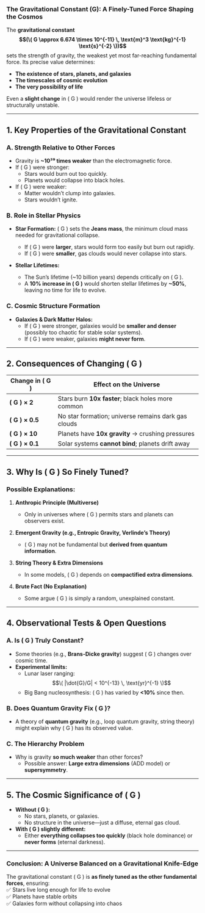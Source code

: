 ### **The Gravitational Constant (G): A Finely-Tuned Force Shaping the Cosmos**  

The **gravitational constant $$(\( G \approx 6.674 \times 10^{-11} \, \text{m}^3 \text{kg}^{-1} \text{s}^{-2} \))$$** sets the strength of gravity, the weakest yet most far-reaching fundamental force. Its precise value determines:  
- **The existence of stars, planets, and galaxies**  
- **The timescales of cosmic evolution**  
- **The very possibility of life**  

Even a **slight change** in \( G \) would render the universe lifeless or structurally unstable.  

---

## **1. Key Properties of the Gravitational Constant**  
### **A. Strength Relative to Other Forces**  
- Gravity is **~10³⁹ times weaker** than the electromagnetic force.  
- If \( G \) were stronger:  
  - Stars would burn out too quickly.  
  - Planets would collapse into black holes.  
- If \( G \) were weaker:  
  - Matter wouldn’t clump into galaxies.  
  - Stars wouldn’t ignite.  

### **B. Role in Stellar Physics**  
- **Star Formation:** \( G \) sets the **Jeans mass**, the minimum cloud mass needed for gravitational collapse.  
  - If \( G \) were **larger**, stars would form too easily but burn out rapidly.  
  - If \( G \) were **smaller**, gas clouds would never collapse into stars.  

- **Stellar Lifetimes:**  
  - The Sun’s lifetime (~10 billion years) depends critically on \( G \).  
  - A **10% increase in \( G \)** would shorten stellar lifetimes by **~50%**, leaving no time for life to evolve.  

### **C. Cosmic Structure Formation**  
- **Galaxies & Dark Matter Halos:**  
  - If \( G \) were stronger, galaxies would be **smaller and denser** (possibly too chaotic for stable solar systems).  
  - If \( G \) were weaker, galaxies **might never form**.  

---

## **2. Consequences of Changing \( G \)**  
| **Change in \( G \)** | **Effect on the Universe** |  
|----------------------|--------------------------|  
| **\( G \) × 2** | Stars burn **10x faster**; black holes more common |  
| **\( G \) × 0.5** | No star formation; universe remains dark gas clouds |  
| **\( G \) × 10** | Planets have **10x gravity** → crushing pressures |  
| **\( G \) × 0.1** | Solar systems **cannot bind**; planets drift away |  

---

## **3. Why Is \( G \) So Finely Tuned?**  
### **Possible Explanations:**  
1. **Anthropic Principle (Multiverse)**  
   - Only in universes where \( G \) permits stars and planets can observers exist.  

2. **Emergent Gravity (e.g., Entropic Gravity, Verlinde’s Theory)**  
   - \( G \) may not be fundamental but **derived from quantum information**.  

3. **String Theory & Extra Dimensions**  
   - In some models, \( G \) depends on **compactified extra dimensions**.  

4. **Brute Fact (No Explanation)**  
   - Some argue \( G \) is simply a random, unexplained constant.  

---

## **4. Observational Tests & Open Questions**  
### **A. Is \( G \) Truly Constant?**  
- Some theories (e.g., **Brans-Dicke gravity**) suggest \( G \) changes over cosmic time.  
- **Experimental limits:**  
  - Lunar laser ranging: $$\( |\dot{G}/G| < 10^{-13} \, \text{yr}^{-1} \)$$  
  - Big Bang nucleosynthesis: \( G \) has varied by **<10%** since then.  

### **B. Does Quantum Gravity Fix \( G \)?**  
- A theory of **quantum gravity** (e.g., loop quantum gravity, string theory) might explain why \( G \) has its observed value.  

### **C. The Hierarchy Problem**  
- Why is gravity **so much weaker** than other forces?  
  - Possible answer: **Large extra dimensions** (ADD model) or **supersymmetry**.  

---

## **5. The Cosmic Significance of \( G \)**  
- **Without \( G \):**  
  - No stars, planets, or galaxies.  
  - No structure in the universe—just a diffuse, eternal gas cloud.  
- **With \( G \) slightly different:**  
  - Either **everything collapses too quickly** (black hole dominance) or **never forms** (eternal darkness).  

---

### **Conclusion: A Universe Balanced on a Gravitational Knife-Edge**  
The gravitational constant \( G \) is **as finely tuned as the other fundamental forces**, ensuring:  
✅ Stars live long enough for life to evolve  
✅ Planets have stable orbits  
✅ Galaxies form without collapsing into chaos  
